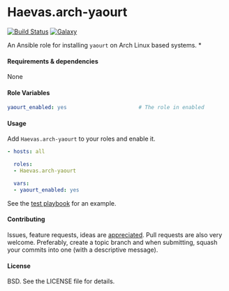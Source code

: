Haevas.arch-yaourt
===

[![Build Status](http://img.shields.io/travis/vonpupp/Haevas.arch-yaourt.svg?style=flat-square)](https://travis-ci.org/vonpupp/Haevas.arch-yaourt)
[![Galaxy](http://img.shields.io/badge/galaxy-Haevas.arch-yaourt-blue.svg?style=flat-square)](https://galaxy.ansible.com/list#/roles/ZZZ)

An Ansible role for installing `yaourt` on Arch Linux based systems.
*

#### Requirements & dependencies

None

#### Role Variables

```yaml
yaourt_enabled: yes                       # The role in enabled
```

#### Usage

Add `Haevas.arch-yaourt` to your roles and enable it.

```yaml
- hosts: all

  roles:
  - Haevas.arch-yaourt

  vars:
  - yaourt_enabled: yes
```

See the [test playbook](test.yml) for an example.

#### Contributing

Issues, feature requests, ideas are [appreciated](https://github.com/vonpupp/Haevas.arch-yaourt/issues). Pull requests are also very welcome. Preferably, create a topic branch and when submitting, squash your commits into one (with a descriptive message).

#### License

BSD. See the LICENSE file for details.

